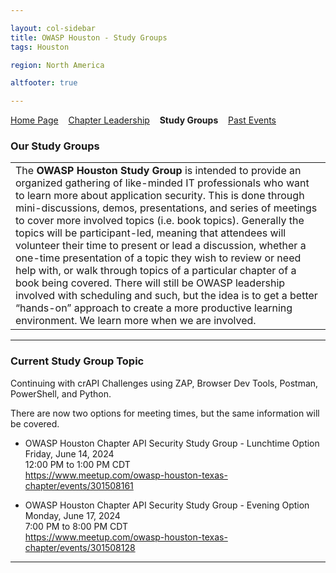 ```yaml
---

layout: col-sidebar
title: OWASP Houston - Study Groups
tags: Houston

region: North America

altfooter: true

---
```


[Home Page](index.md)
&nbsp;&nbsp;&nbsp;[Chapter Leadership](leaders.md)
&nbsp;&nbsp;&nbsp;<strong>Study Groups</strong>
&nbsp;&nbsp;&nbsp;[Past Events](pastevents.md)


### Our Study Groups ###

<table>
  <tr><td width="80%">
    The <strong>OWASP Houston Study Group</strong> is intended to provide an organized gathering of like-minded IT professionals who want to learn more about application security.   This is done through mini-discussions, demos, presentations, and series of meetings to cover more involved topics (i.e. book topics).   Generally the topics will be participant-led, meaning that attendees will volunteer their time to present or lead a discussion, whether a one-time presentation of a topic they wish to review or need help with, or walk through topics of a particular chapter of a book being covered.  There will still be OWASP leadership involved with scheduling and such, but the idea is to get a better “hands-on” approach to create a more productive learning environment.  We learn more when we are involved.</td>
  </tr>
</table>

----

### Current Study Group Topic ###

Continuing with crAPI Challenges using ZAP, Browser Dev Tools, Postman, PowerShell, and Python.

There are now two options for meeting times, but the same information will be covered.

- OWASP Houston Chapter API Security Study Group - Lunchtime Option <br>
Friday, June 14, 2024 <br>
12:00 PM to 1:00 PM CDT <br>
https://www.meetup.com/owasp-houston-texas-chapter/events/301508161 <br>

- OWASP Houston Chapter API Security Study Group - Evening Option <br>
Monday, June 17, 2024 <br>
7:00 PM to 8:00 PM CDT <br>
https://www.meetup.com/owasp-houston-texas-chapter/events/301508128 <br>


----
